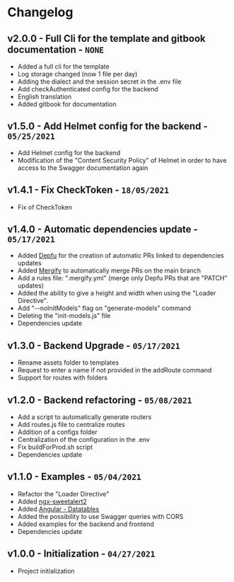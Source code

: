 # Changelog

## v2.0.0 - Full Cli for the template and gitbook documentation - `NONE`

* Added a full cli for the template
* Log storage changed (now 1 file per day)
* Adding the dialect and the session secret in the .env file
* Add checkAuthenticated config for the backend
* English translation
* Added gitbook for documentation

## v1.5.0 - Add Helmet config for the backend - `05/25/2021`

* Add Helmet config for the backend
* Modification of the "Content Security Policy" of Helmet in order to have access to the Swagger documentation again

## v1.4.1 - Fix CheckToken - `18/05/2021`

* Fix of CheckToken

## v1.4.0 - Automatic dependencies update - `05/17/2021`

* Added [Depfu](https://depfu.com/) for the creation of automatic PRs linked to dependencies updates
* Added [Mergify](https://mergify.io/) to automatically merge PRs on the main branch
* Add a rules file: ".mergify.yml" (merge only Depfu PRs that are "PATCH" updates)
* Added the ability to give a height and width when using the "Loader Directive".
* Add "--noInitModels" flag on "generate-models" command
* Deleting the "init-models.js" file
* Dependencies update

## v1.3.0 - Backend Upgrade - `05/17/2021`

* Rename assets folder to templates
* Request to enter a name if not provided in the addRoute command
* Support for routes with folders

## v1.2.0 - Backend refactoring - `05/08/2021`

* Add a script to automatically generate routers
* Add routes.js file to centralize routes
* Addition of a configs folder
* Centralization of the configuration in the .env
* Fix buildForProd.sh script
* Dependencies update

## v1.1.0 - Examples - `05/04/2021`

* Refactor the "Loader Directive"
* Added [ngx-sweetalert2](https://www.npmjs.com/package/@sweetalert2/ngx-sweetalert2)
* Added [Angular - Datatables](http://l-lin.github.io/angular-datatables/#/welcome)
* Added the possibility to use Swagger queries with CORS
* Added examples for the backend and frontend
* Dependencies update

## v1.0.0 - Initialization - `04/27/2021`

* Project initialization
